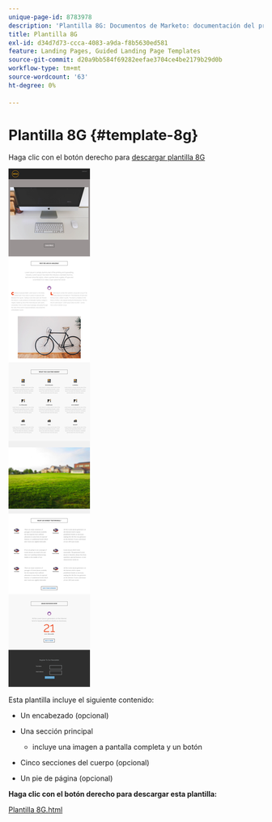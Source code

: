 ```yaml
---
unique-page-id: 8783978
description: 'Plantilla 8G: Documentos de Marketo: documentación del producto'
title: Plantilla 8G
exl-id: d34d7d73-ccca-4083-a9da-f8b5630ed581
feature: Landing Pages, Guided Landing Page Templates
source-git-commit: d20a9bb584f69282eefae3704ce4be2179b29d0b
workflow-type: tm+mt
source-wordcount: '63'
ht-degree: 0%

---
```


# Plantilla 8G {#template-8g}

Haga clic con el botón derecho para [descargar plantilla 8G](https://experienceleague.adobe.com/landing/marketo/lp-templates/template-8g.html)

![](assets/image2015-7-29-14-3a58-3a16.png)

Esta plantilla incluye el siguiente contenido:

* Un encabezado (opcional)
* Una sección principal

   * incluye una imagen a pantalla completa y un botón

* Cinco secciones del cuerpo (opcional)
* Un pie de página (opcional)

**Haga clic con el botón derecho para descargar esta plantilla:**

[Plantilla 8G.html](https://experienceleague.adobe.com/landing/marketo/lp-templates/template-8g.html)
